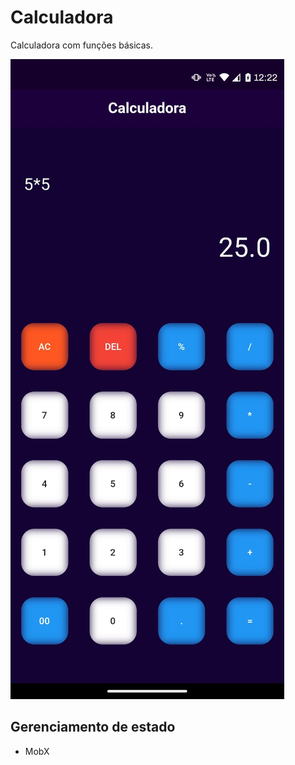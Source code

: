 # Calculadora 

Calculadora com funções básicas.

![Tela 1](screenshots/example.jfif)


## Gerenciamento de estado
- MobX

